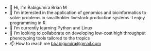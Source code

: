 - 👋 Hi, I’m Babigumira Brian M
- 👀 I’m interested in the application of genomics and bioinformatics to solve problems in smallholder livestock production systems. I enjoy programming in R.
- 🌱 I’m currently learning Python and Linux
- 💞️ I’m looking to collaborate on developing low-cost high throughput phenotyping tools tailored to the tropics
- 📫 How to reach me bbabigumira@gmail.com

<!---
Babigumira-BM/Babigumira-BM is a ✨ special ✨ repository because its `README.md` (this file) appears on your GitHub profile.
You can click the Preview link to take a look at your changes.
--->

